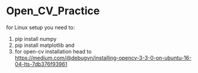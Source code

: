 # Open_CV_Practice

for Linux setup you need to: 

1) pip install numpy
2) pip install matplotlib and
3) for open-cv installation head to https://medium.com/@debugvn/installing-opencv-3-3-0-on-ubuntu-16-04-lts-7db376f93961
